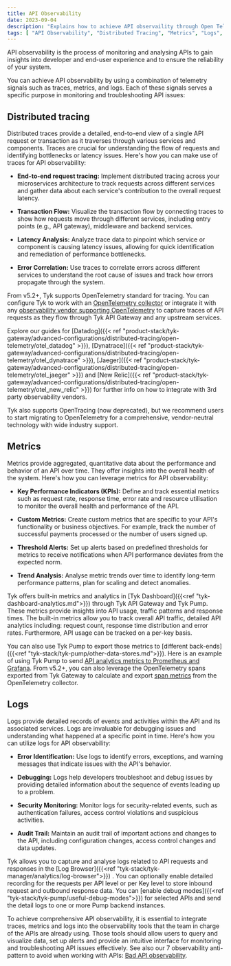 ```yaml
---
title: API Observability
date: 2023-09-04
description: "Explains how to achieve API observaility through Open Telemetry signals such as traces, metrics and logs"
tags: [ "API Observability", "Distributed Tracing", "Metrics", "Logs", "Logging", "Open Telemetry", "OTel" ]
---
```


API observability is the process of monitoring and analysing APIs to gain insights into developer and end-user experience and to ensure the reliability of your system.

You can achieve API observability by using a combination of telemetry signals such as traces, metrics, and logs. Each of these signals serves a specific purpose in monitoring and troubleshooting API issues:

## Distributed tracing

Distributed traces provide a detailed, end-to-end view of a single API request or transaction as it traverses through various services and components. Traces are crucial for understanding the flow of requests and identifying bottlenecks or latency issues. Here's how you can make use of traces for API observability:

- **End-to-end request tracing:** Implement distributed tracing across your microservices architecture to track requests across different services and gather data about each service's contribution to the overall request latency.
    
- **Transaction Flow:** Visualize the transaction flow by connecting traces to show how requests move through different services, including entry points (e.g., API gateway), middleware and backend services.
    
- **Latency Analysis:** Analyze trace data to pinpoint which service or component is causing latency issues, allowing for quick identification and remediation of performance bottlenecks.
    
- **Error Correlation:** Use traces to correlate errors across different services to understand the root cause of issues and track how errors propagate through the system.
    

From v5.2+, Tyk supports OpenTelemetry standard for tracing. You can configure Tyk to work with an [OpenTelemetry collector](https://opentelemetry.io/docs/collector/) or integrate it with any [observability vendor supporting OpenTelemetry](https://opentelemetry.io/ecosystem/vendors/) to capture traces of API requests as they flow through Tyk API Gateway and any upstream services.

Explore our guides for [Datadog]({{< ref "product-stack/tyk-gateway/advanced-configurations/distributed-tracing/open-telemetry/otel_datadog" >}}), [Dynatrace]({{< ref "product-stack/tyk-gateway/advanced-configurations/distributed-tracing/open-telemetry/otel_dynatrace" >}}), [Jaeger]({{< ref "product-stack/tyk-gateway/advanced-configurations/distributed-tracing/open-telemetry/otel_jaeger" >}}) and [New Relic]({{< ref "product-stack/tyk-gateway/advanced-configurations/distributed-tracing/open-telemetry/otel_new_relic" >}}) for further info on how to integrate with 3rd party observability vendors.

Tyk also supports OpenTracing (now deprecated), but we recommend users to start migrating to OpenTelemetry for a comprehensive, vendor-neutral technology with wide industry support.

## Metrics

Metrics provide aggregated, quantitative data about the performance and behavior of an API over time. They offer insights into the overall health of the system. Here's how you can leverage metrics for API observability:

- **Key Performance Indicators (KPIs):** Define and track essential metrics such as request rate, response time, error rate and resource utilisation to monitor the overall health and performance of the API.
    
- **Custom Metrics:** Create custom metrics that are specific to your API's functionality or business objectives. For example, track the number of successful payments processed or the number of users signed up.
    
- **Threshold Alerts:** Set up alerts based on predefined thresholds for metrics to receive notifications when API performance deviates from the expected norm.
    
- **Trend Analysis:** Analyse metric trends over time to identify long-term performance patterns, plan for scaling and detect anomalies.
    

Tyk offers built-in metrics and analytics in [Tyk Dashboard]({{<ref "tyk-dashboard-analytics.md">}}) through Tyk API Gateway and Tyk Pump. These metrics provide insights into API usage, traffic patterns and response times. The built-in metrics allow you to track overall API traffic, detailed API analytics including: request count, response time distribution and error rates. Furthermore, API usage can be tracked on a per-key basis.

You can also use Tyk Pump to export those metrics to [different back-ends]({{<ref "tyk-stack/tyk-pump/other-data-stores.md">}}). Here is an example of using Tyk Pump to send [API analytics metrics to Prometheus and Grafana](https://tyk.io/blog/service-level-objectives-for-your-apis-with-tyk-prometheus-and-grafana/). From v5.2+, you can also leverage the OpenTelemetry spans exported from Tyk Gateway to calculate and export [span metrics](https://github.com/open-telemetry/opentelemetry-collector-contrib/blob/main/connector/spanmetricsconnector/README.md) from the OpenTelemetry collector.

## Logs

Logs provide detailed records of events and activities within the API and its associated services. Logs are invaluable for debugging issues and understanding what happened at a specific point in time. Here's how you can utilize logs for API observability:

- **Error Identification:** Use logs to identify errors, exceptions, and warning messages that indicate issues with the API's behavior.
    
- **Debugging:** Logs help developers troubleshoot and debug issues by providing detailed information about the sequence of events leading up to a problem.
    
- **Security Monitoring:** Monitor logs for security-related events, such as authentication failures, access control violations and suspicious activities.
    
- **Audit Trail:** Maintain an audit trail of important actions and changes to the API, including configuration changes, access control changes and data updates.
    

Tyk allows you to capture and analyse logs related to API requests and responses in the [Log Browser]({{<ref "tyk-stack/tyk-manager/analytics/log-browser">}}) . You can optionally enable detailed recording for the requests per API level or per Key level to store inbound request and outbound response data. You can [enable debug modes]({{<ref "tyk-stack/tyk-pump/useful-debug-modes">}}) for selected APIs and send the detail logs to one or more Pump backend instances.

To achieve comprehensive API observability, it is essential to integrate traces, metrics and logs into the observability tools that the team in charge of the APIs are already using. Those tools should allow users to query and visualize data, set up alerts and provide an intuitive interface for monitoring and troubleshooting API issues effectively. See also our 7 observability anti-pattern to avoid when working with APIs: [Bad API observability](https://tyk.io/blog/bad-api-observability/).
